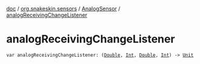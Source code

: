 [doc](../../index.md) / [org.snakeskin.sensors](../index.md) / [AnalogSensor](index.md) / [analogReceivingChangeListener](./analog-receiving-change-listener.md)

# analogReceivingChangeListener

`var analogReceivingChangeListener: (`[`Double`](https://kotlinlang.org/api/latest/jvm/stdlib/kotlin/-double/index.html)`, `[`Int`](https://kotlinlang.org/api/latest/jvm/stdlib/kotlin/-int/index.html)`, `[`Double`](https://kotlinlang.org/api/latest/jvm/stdlib/kotlin/-double/index.html)`, `[`Int`](https://kotlinlang.org/api/latest/jvm/stdlib/kotlin/-int/index.html)`) -> `[`Unit`](https://kotlinlang.org/api/latest/jvm/stdlib/kotlin/-unit/index.html)